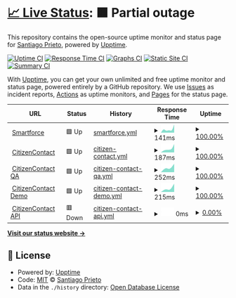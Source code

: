 # [📈 Live Status](https://demo.upptime.js.org): <!--live status--> **🟧 Partial outage**

This repository contains the open-source uptime monitor and status page for [Santiago Prieto](https://demo.upptime.js.org), powered by [Upptime](https://github.com/upptime/upptime).

[![Uptime CI](https://github.com/prietosanti/upptime-test/workflows/Uptime%20CI/badge.svg)](https://github.com/prietosanti/upptime-test/actions?query=workflow%3A%22Uptime+CI%22)
[![Response Time CI](https://github.com/prietosanti/upptime-test/workflows/Response%20Time%20CI/badge.svg)](https://github.com/prietosanti/upptime-test/actions?query=workflow%3A%22Response+Time+CI%22)
[![Graphs CI](https://github.com/prietosanti/upptime-test/workflows/Graphs%20CI/badge.svg)](https://github.com/prietosanti/upptime-test/actions?query=workflow%3A%22Graphs+CI%22)
[![Static Site CI](https://github.com/prietosanti/upptime-test/workflows/Static%20Site%20CI/badge.svg)](https://github.com/prietosanti/upptime-test/actions?query=workflow%3A%22Static+Site+CI%22)
[![Summary CI](https://github.com/prietosanti/upptime-test/workflows/Summary%20CI/badge.svg)](https://github.com/prietosanti/upptime-test/actions?query=workflow%3A%22Summary+CI%22)

With [Upptime](https://upptime.js.org), you can get your own unlimited and free uptime monitor and status page, powered entirely by a GitHub repository. We use [Issues](https://github.com/prietosanti/upptime-test/issues) as incident reports, [Actions](https://github.com/prietosanti/upptime-test/actions) as uptime monitors, and [Pages](https://demo.upptime.js.org) for the status page.

<!--start: status pages-->
<!-- This summary is generated by Upptime (https://github.com/upptime/upptime) -->
<!-- Do not edit this manually, your changes will be overwritten -->
<!-- prettier-ignore -->
| URL | Status | History | Response Time | Uptime |
| --- | ------ | ------- | ------------- | ------ |
| <img alt="" src="https://favicons.githubusercontent.com/smartforcetech.com" height="13"> [Smartforce](https://smartforcetech.com) | 🟩 Up | [smartforce.yml](https://github.com/prietosanti/upptime-test/commits/HEAD/history/smartforce.yml) | <details><summary><img alt="Response time graph" src="./graphs/smartforce/response-time-week.png" height="20"> 141ms</summary><br><a href="https://prietosanti.github.io/upptime-test/history/smartforce"><img alt="Response time 141" src="https://img.shields.io/endpoint?url=https%3A%2F%2Fraw.githubusercontent.com%2Fprietosanti%2Fupptime-test%2FHEAD%2Fapi%2Fsmartforce%2Fresponse-time.json"></a><br><a href="https://prietosanti.github.io/upptime-test/history/smartforce"><img alt="24-hour response time 60" src="https://img.shields.io/endpoint?url=https%3A%2F%2Fraw.githubusercontent.com%2Fprietosanti%2Fupptime-test%2FHEAD%2Fapi%2Fsmartforce%2Fresponse-time-day.json"></a><br><a href="https://prietosanti.github.io/upptime-test/history/smartforce"><img alt="7-day response time 141" src="https://img.shields.io/endpoint?url=https%3A%2F%2Fraw.githubusercontent.com%2Fprietosanti%2Fupptime-test%2FHEAD%2Fapi%2Fsmartforce%2Fresponse-time-week.json"></a><br><a href="https://prietosanti.github.io/upptime-test/history/smartforce"><img alt="30-day response time 141" src="https://img.shields.io/endpoint?url=https%3A%2F%2Fraw.githubusercontent.com%2Fprietosanti%2Fupptime-test%2FHEAD%2Fapi%2Fsmartforce%2Fresponse-time-month.json"></a><br><a href="https://prietosanti.github.io/upptime-test/history/smartforce"><img alt="1-year response time 141" src="https://img.shields.io/endpoint?url=https%3A%2F%2Fraw.githubusercontent.com%2Fprietosanti%2Fupptime-test%2FHEAD%2Fapi%2Fsmartforce%2Fresponse-time-year.json"></a></details> | <details><summary><a href="https://prietosanti.github.io/upptime-test/history/smartforce">100.00%</a></summary><a href="https://prietosanti.github.io/upptime-test/history/smartforce"><img alt="All-time uptime 100.00%" src="https://img.shields.io/endpoint?url=https%3A%2F%2Fraw.githubusercontent.com%2Fprietosanti%2Fupptime-test%2FHEAD%2Fapi%2Fsmartforce%2Fuptime.json"></a><br><a href="https://prietosanti.github.io/upptime-test/history/smartforce"><img alt="24-hour uptime 100.00%" src="https://img.shields.io/endpoint?url=https%3A%2F%2Fraw.githubusercontent.com%2Fprietosanti%2Fupptime-test%2FHEAD%2Fapi%2Fsmartforce%2Fuptime-day.json"></a><br><a href="https://prietosanti.github.io/upptime-test/history/smartforce"><img alt="7-day uptime 100.00%" src="https://img.shields.io/endpoint?url=https%3A%2F%2Fraw.githubusercontent.com%2Fprietosanti%2Fupptime-test%2FHEAD%2Fapi%2Fsmartforce%2Fuptime-week.json"></a><br><a href="https://prietosanti.github.io/upptime-test/history/smartforce"><img alt="30-day uptime 100.00%" src="https://img.shields.io/endpoint?url=https%3A%2F%2Fraw.githubusercontent.com%2Fprietosanti%2Fupptime-test%2FHEAD%2Fapi%2Fsmartforce%2Fuptime-month.json"></a><br><a href="https://prietosanti.github.io/upptime-test/history/smartforce"><img alt="1-year uptime 100.00%" src="https://img.shields.io/endpoint?url=https%3A%2F%2Fraw.githubusercontent.com%2Fprietosanti%2Fupptime-test%2FHEAD%2Fapi%2Fsmartforce%2Fuptime-year.json"></a></details>
| <img alt="" src="https://favicons.githubusercontent.com/citizencontact.app" height="13"> [CitizenContact](https://citizencontact.app) | 🟩 Up | [citizen-contact.yml](https://github.com/prietosanti/upptime-test/commits/HEAD/history/citizen-contact.yml) | <details><summary><img alt="Response time graph" src="./graphs/citizen-contact/response-time-week.png" height="20"> 187ms</summary><br><a href="https://prietosanti.github.io/upptime-test/history/citizen-contact"><img alt="Response time 187" src="https://img.shields.io/endpoint?url=https%3A%2F%2Fraw.githubusercontent.com%2Fprietosanti%2Fupptime-test%2FHEAD%2Fapi%2Fcitizen-contact%2Fresponse-time.json"></a><br><a href="https://prietosanti.github.io/upptime-test/history/citizen-contact"><img alt="24-hour response time 181" src="https://img.shields.io/endpoint?url=https%3A%2F%2Fraw.githubusercontent.com%2Fprietosanti%2Fupptime-test%2FHEAD%2Fapi%2Fcitizen-contact%2Fresponse-time-day.json"></a><br><a href="https://prietosanti.github.io/upptime-test/history/citizen-contact"><img alt="7-day response time 187" src="https://img.shields.io/endpoint?url=https%3A%2F%2Fraw.githubusercontent.com%2Fprietosanti%2Fupptime-test%2FHEAD%2Fapi%2Fcitizen-contact%2Fresponse-time-week.json"></a><br><a href="https://prietosanti.github.io/upptime-test/history/citizen-contact"><img alt="30-day response time 187" src="https://img.shields.io/endpoint?url=https%3A%2F%2Fraw.githubusercontent.com%2Fprietosanti%2Fupptime-test%2FHEAD%2Fapi%2Fcitizen-contact%2Fresponse-time-month.json"></a><br><a href="https://prietosanti.github.io/upptime-test/history/citizen-contact"><img alt="1-year response time 187" src="https://img.shields.io/endpoint?url=https%3A%2F%2Fraw.githubusercontent.com%2Fprietosanti%2Fupptime-test%2FHEAD%2Fapi%2Fcitizen-contact%2Fresponse-time-year.json"></a></details> | <details><summary><a href="https://prietosanti.github.io/upptime-test/history/citizen-contact">100.00%</a></summary><a href="https://prietosanti.github.io/upptime-test/history/citizen-contact"><img alt="All-time uptime 100.00%" src="https://img.shields.io/endpoint?url=https%3A%2F%2Fraw.githubusercontent.com%2Fprietosanti%2Fupptime-test%2FHEAD%2Fapi%2Fcitizen-contact%2Fuptime.json"></a><br><a href="https://prietosanti.github.io/upptime-test/history/citizen-contact"><img alt="24-hour uptime 100.00%" src="https://img.shields.io/endpoint?url=https%3A%2F%2Fraw.githubusercontent.com%2Fprietosanti%2Fupptime-test%2FHEAD%2Fapi%2Fcitizen-contact%2Fuptime-day.json"></a><br><a href="https://prietosanti.github.io/upptime-test/history/citizen-contact"><img alt="7-day uptime 100.00%" src="https://img.shields.io/endpoint?url=https%3A%2F%2Fraw.githubusercontent.com%2Fprietosanti%2Fupptime-test%2FHEAD%2Fapi%2Fcitizen-contact%2Fuptime-week.json"></a><br><a href="https://prietosanti.github.io/upptime-test/history/citizen-contact"><img alt="30-day uptime 100.00%" src="https://img.shields.io/endpoint?url=https%3A%2F%2Fraw.githubusercontent.com%2Fprietosanti%2Fupptime-test%2FHEAD%2Fapi%2Fcitizen-contact%2Fuptime-month.json"></a><br><a href="https://prietosanti.github.io/upptime-test/history/citizen-contact"><img alt="1-year uptime 100.00%" src="https://img.shields.io/endpoint?url=https%3A%2F%2Fraw.githubusercontent.com%2Fprietosanti%2Fupptime-test%2FHEAD%2Fapi%2Fcitizen-contact%2Fuptime-year.json"></a></details>
| <img alt="" src="https://favicons.githubusercontent.com/qa.citizencontact.app" height="13"> [CitizenContact QA](https://qa.citizencontact.app) | 🟩 Up | [citizen-contact-qa.yml](https://github.com/prietosanti/upptime-test/commits/HEAD/history/citizen-contact-qa.yml) | <details><summary><img alt="Response time graph" src="./graphs/citizen-contact-qa/response-time-week.png" height="20"> 252ms</summary><br><a href="https://prietosanti.github.io/upptime-test/history/citizen-contact-qa"><img alt="Response time 252" src="https://img.shields.io/endpoint?url=https%3A%2F%2Fraw.githubusercontent.com%2Fprietosanti%2Fupptime-test%2FHEAD%2Fapi%2Fcitizen-contact-qa%2Fresponse-time.json"></a><br><a href="https://prietosanti.github.io/upptime-test/history/citizen-contact-qa"><img alt="24-hour response time 134" src="https://img.shields.io/endpoint?url=https%3A%2F%2Fraw.githubusercontent.com%2Fprietosanti%2Fupptime-test%2FHEAD%2Fapi%2Fcitizen-contact-qa%2Fresponse-time-day.json"></a><br><a href="https://prietosanti.github.io/upptime-test/history/citizen-contact-qa"><img alt="7-day response time 252" src="https://img.shields.io/endpoint?url=https%3A%2F%2Fraw.githubusercontent.com%2Fprietosanti%2Fupptime-test%2FHEAD%2Fapi%2Fcitizen-contact-qa%2Fresponse-time-week.json"></a><br><a href="https://prietosanti.github.io/upptime-test/history/citizen-contact-qa"><img alt="30-day response time 252" src="https://img.shields.io/endpoint?url=https%3A%2F%2Fraw.githubusercontent.com%2Fprietosanti%2Fupptime-test%2FHEAD%2Fapi%2Fcitizen-contact-qa%2Fresponse-time-month.json"></a><br><a href="https://prietosanti.github.io/upptime-test/history/citizen-contact-qa"><img alt="1-year response time 252" src="https://img.shields.io/endpoint?url=https%3A%2F%2Fraw.githubusercontent.com%2Fprietosanti%2Fupptime-test%2FHEAD%2Fapi%2Fcitizen-contact-qa%2Fresponse-time-year.json"></a></details> | <details><summary><a href="https://prietosanti.github.io/upptime-test/history/citizen-contact-qa">100.00%</a></summary><a href="https://prietosanti.github.io/upptime-test/history/citizen-contact-qa"><img alt="All-time uptime 100.00%" src="https://img.shields.io/endpoint?url=https%3A%2F%2Fraw.githubusercontent.com%2Fprietosanti%2Fupptime-test%2FHEAD%2Fapi%2Fcitizen-contact-qa%2Fuptime.json"></a><br><a href="https://prietosanti.github.io/upptime-test/history/citizen-contact-qa"><img alt="24-hour uptime 100.00%" src="https://img.shields.io/endpoint?url=https%3A%2F%2Fraw.githubusercontent.com%2Fprietosanti%2Fupptime-test%2FHEAD%2Fapi%2Fcitizen-contact-qa%2Fuptime-day.json"></a><br><a href="https://prietosanti.github.io/upptime-test/history/citizen-contact-qa"><img alt="7-day uptime 100.00%" src="https://img.shields.io/endpoint?url=https%3A%2F%2Fraw.githubusercontent.com%2Fprietosanti%2Fupptime-test%2FHEAD%2Fapi%2Fcitizen-contact-qa%2Fuptime-week.json"></a><br><a href="https://prietosanti.github.io/upptime-test/history/citizen-contact-qa"><img alt="30-day uptime 100.00%" src="https://img.shields.io/endpoint?url=https%3A%2F%2Fraw.githubusercontent.com%2Fprietosanti%2Fupptime-test%2FHEAD%2Fapi%2Fcitizen-contact-qa%2Fuptime-month.json"></a><br><a href="https://prietosanti.github.io/upptime-test/history/citizen-contact-qa"><img alt="1-year uptime 100.00%" src="https://img.shields.io/endpoint?url=https%3A%2F%2Fraw.githubusercontent.com%2Fprietosanti%2Fupptime-test%2FHEAD%2Fapi%2Fcitizen-contact-qa%2Fuptime-year.json"></a></details>
| <img alt="" src="https://favicons.githubusercontent.com/demo.citizencontact.app" height="13"> [CitizenContact Demo](https://demo.citizencontact.app) | 🟩 Up | [citizen-contact-demo.yml](https://github.com/prietosanti/upptime-test/commits/HEAD/history/citizen-contact-demo.yml) | <details><summary><img alt="Response time graph" src="./graphs/citizen-contact-demo/response-time-week.png" height="20"> 215ms</summary><br><a href="https://prietosanti.github.io/upptime-test/history/citizen-contact-demo"><img alt="Response time 215" src="https://img.shields.io/endpoint?url=https%3A%2F%2Fraw.githubusercontent.com%2Fprietosanti%2Fupptime-test%2FHEAD%2Fapi%2Fcitizen-contact-demo%2Fresponse-time.json"></a><br><a href="https://prietosanti.github.io/upptime-test/history/citizen-contact-demo"><img alt="24-hour response time 132" src="https://img.shields.io/endpoint?url=https%3A%2F%2Fraw.githubusercontent.com%2Fprietosanti%2Fupptime-test%2FHEAD%2Fapi%2Fcitizen-contact-demo%2Fresponse-time-day.json"></a><br><a href="https://prietosanti.github.io/upptime-test/history/citizen-contact-demo"><img alt="7-day response time 215" src="https://img.shields.io/endpoint?url=https%3A%2F%2Fraw.githubusercontent.com%2Fprietosanti%2Fupptime-test%2FHEAD%2Fapi%2Fcitizen-contact-demo%2Fresponse-time-week.json"></a><br><a href="https://prietosanti.github.io/upptime-test/history/citizen-contact-demo"><img alt="30-day response time 215" src="https://img.shields.io/endpoint?url=https%3A%2F%2Fraw.githubusercontent.com%2Fprietosanti%2Fupptime-test%2FHEAD%2Fapi%2Fcitizen-contact-demo%2Fresponse-time-month.json"></a><br><a href="https://prietosanti.github.io/upptime-test/history/citizen-contact-demo"><img alt="1-year response time 215" src="https://img.shields.io/endpoint?url=https%3A%2F%2Fraw.githubusercontent.com%2Fprietosanti%2Fupptime-test%2FHEAD%2Fapi%2Fcitizen-contact-demo%2Fresponse-time-year.json"></a></details> | <details><summary><a href="https://prietosanti.github.io/upptime-test/history/citizen-contact-demo">100.00%</a></summary><a href="https://prietosanti.github.io/upptime-test/history/citizen-contact-demo"><img alt="All-time uptime 100.00%" src="https://img.shields.io/endpoint?url=https%3A%2F%2Fraw.githubusercontent.com%2Fprietosanti%2Fupptime-test%2FHEAD%2Fapi%2Fcitizen-contact-demo%2Fuptime.json"></a><br><a href="https://prietosanti.github.io/upptime-test/history/citizen-contact-demo"><img alt="24-hour uptime 100.00%" src="https://img.shields.io/endpoint?url=https%3A%2F%2Fraw.githubusercontent.com%2Fprietosanti%2Fupptime-test%2FHEAD%2Fapi%2Fcitizen-contact-demo%2Fuptime-day.json"></a><br><a href="https://prietosanti.github.io/upptime-test/history/citizen-contact-demo"><img alt="7-day uptime 100.00%" src="https://img.shields.io/endpoint?url=https%3A%2F%2Fraw.githubusercontent.com%2Fprietosanti%2Fupptime-test%2FHEAD%2Fapi%2Fcitizen-contact-demo%2Fuptime-week.json"></a><br><a href="https://prietosanti.github.io/upptime-test/history/citizen-contact-demo"><img alt="30-day uptime 100.00%" src="https://img.shields.io/endpoint?url=https%3A%2F%2Fraw.githubusercontent.com%2Fprietosanti%2Fupptime-test%2FHEAD%2Fapi%2Fcitizen-contact-demo%2Fuptime-month.json"></a><br><a href="https://prietosanti.github.io/upptime-test/history/citizen-contact-demo"><img alt="1-year uptime 100.00%" src="https://img.shields.io/endpoint?url=https%3A%2F%2Fraw.githubusercontent.com%2Fprietosanti%2Fupptime-test%2FHEAD%2Fapi%2Fcitizen-contact-demo%2Fuptime-year.json"></a></details>
| <img alt="" src="https://favicons.githubusercontent.com/api.citizencontact.app" height="13"> [CitizenContact API](https://api.citizencontact.app) | 🟥 Down | [citizen-contact-api.yml](https://github.com/prietosanti/upptime-test/commits/HEAD/history/citizen-contact-api.yml) | <details><summary><img alt="Response time graph" src="./graphs/citizen-contact-api/response-time-week.png" height="20"> 0ms</summary><br><a href="https://prietosanti.github.io/upptime-test/history/citizen-contact-api"><img alt="Response time 0" src="https://img.shields.io/endpoint?url=https%3A%2F%2Fraw.githubusercontent.com%2Fprietosanti%2Fupptime-test%2FHEAD%2Fapi%2Fcitizen-contact-api%2Fresponse-time.json"></a><br><a href="https://prietosanti.github.io/upptime-test/history/citizen-contact-api"><img alt="24-hour response time 0" src="https://img.shields.io/endpoint?url=https%3A%2F%2Fraw.githubusercontent.com%2Fprietosanti%2Fupptime-test%2FHEAD%2Fapi%2Fcitizen-contact-api%2Fresponse-time-day.json"></a><br><a href="https://prietosanti.github.io/upptime-test/history/citizen-contact-api"><img alt="7-day response time 0" src="https://img.shields.io/endpoint?url=https%3A%2F%2Fraw.githubusercontent.com%2Fprietosanti%2Fupptime-test%2FHEAD%2Fapi%2Fcitizen-contact-api%2Fresponse-time-week.json"></a><br><a href="https://prietosanti.github.io/upptime-test/history/citizen-contact-api"><img alt="30-day response time 0" src="https://img.shields.io/endpoint?url=https%3A%2F%2Fraw.githubusercontent.com%2Fprietosanti%2Fupptime-test%2FHEAD%2Fapi%2Fcitizen-contact-api%2Fresponse-time-month.json"></a><br><a href="https://prietosanti.github.io/upptime-test/history/citizen-contact-api"><img alt="1-year response time 0" src="https://img.shields.io/endpoint?url=https%3A%2F%2Fraw.githubusercontent.com%2Fprietosanti%2Fupptime-test%2FHEAD%2Fapi%2Fcitizen-contact-api%2Fresponse-time-year.json"></a></details> | <details><summary><a href="https://prietosanti.github.io/upptime-test/history/citizen-contact-api">0.00%</a></summary><a href="https://prietosanti.github.io/upptime-test/history/citizen-contact-api"><img alt="All-time uptime 0.00%" src="https://img.shields.io/endpoint?url=https%3A%2F%2Fraw.githubusercontent.com%2Fprietosanti%2Fupptime-test%2FHEAD%2Fapi%2Fcitizen-contact-api%2Fuptime.json"></a><br><a href="https://prietosanti.github.io/upptime-test/history/citizen-contact-api"><img alt="24-hour uptime 0.00%" src="https://img.shields.io/endpoint?url=https%3A%2F%2Fraw.githubusercontent.com%2Fprietosanti%2Fupptime-test%2FHEAD%2Fapi%2Fcitizen-contact-api%2Fuptime-day.json"></a><br><a href="https://prietosanti.github.io/upptime-test/history/citizen-contact-api"><img alt="7-day uptime 0.00%" src="https://img.shields.io/endpoint?url=https%3A%2F%2Fraw.githubusercontent.com%2Fprietosanti%2Fupptime-test%2FHEAD%2Fapi%2Fcitizen-contact-api%2Fuptime-week.json"></a><br><a href="https://prietosanti.github.io/upptime-test/history/citizen-contact-api"><img alt="30-day uptime 0.00%" src="https://img.shields.io/endpoint?url=https%3A%2F%2Fraw.githubusercontent.com%2Fprietosanti%2Fupptime-test%2FHEAD%2Fapi%2Fcitizen-contact-api%2Fuptime-month.json"></a><br><a href="https://prietosanti.github.io/upptime-test/history/citizen-contact-api"><img alt="1-year uptime 0.00%" src="https://img.shields.io/endpoint?url=https%3A%2F%2Fraw.githubusercontent.com%2Fprietosanti%2Fupptime-test%2FHEAD%2Fapi%2Fcitizen-contact-api%2Fuptime-year.json"></a></details>

<!--end: status pages-->

[**Visit our status website →**](https://demo.upptime.js.org)

## 📄 License

- Powered by: [Upptime](https://github.com/upptime/upptime)
- Code: [MIT](./LICENSE) © [Santiago Prieto](https://demo.upptime.js.org)
- Data in the `./history` directory: [Open Database License](https://opendatacommons.org/licenses/odbl/1-0/)
